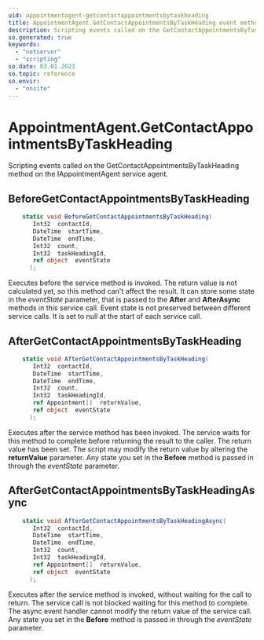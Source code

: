 ```yaml
---
uid: appointmentagent-getcontactappointmentsbytaskheading
title: AppointmentAgent.GetContactAppointmentsByTaskHeading event method
description: Scripting events called on the GetContactAppointmentsByTaskHeading method on the AppointmentAgent service agent.
so.generated: true
keywords:
  - "netserver"
  - "scripting"
so.date: 03.01.2023
so.topic: reference
so.envir:
  - "onsite"
---
```

# AppointmentAgent.GetContactAppointmentsByTaskHeading

Scripting events called on the <see cref='M:SuperOffice.CRM.Services.IAppointmentAgent.GetContactAppointmentsByTaskHeading'>GetContactAppointmentsByTaskHeading</see> method on the <see cref='IAppointmentAgent'>IAppointmentAgent</see>  service agent.

## BeforeGetContactAppointmentsByTaskHeading
```cs
    static void BeforeGetContactAppointmentsByTaskHeading(
       Int32  contactId,
       DateTime  startTime,
       DateTime  endTime,
       Int32  count,
       Int32  taskHeadingId,
       ref object  eventState
      );
```
Executes before the service method is invoked.
The return value is not calculated yet, so this method can't affect the result.
It can store some state in the *eventState* parameter, that is passed to the **After** and **AfterAsync** methods in this service call.
Event state is not preserved between different service calls. It is set to null at the start of each service call.
## AfterGetContactAppointmentsByTaskHeading
```cs
    static void AfterGetContactAppointmentsByTaskHeading(
       Int32  contactId,
       DateTime  startTime,
       DateTime  endTime,
       Int32  count,
       Int32  taskHeadingId,
       ref Appointment[]  returnValue,
       ref object  eventState
      );
```
Executes after the service method has been invoked. The service waits for this method to complete before returning the result to the caller.
The return value has been set. The script may modify the return value by altering the **returnValue** parameter.
Any state you set in the **Before** method is passed in through the *eventState* parameter.
## AfterGetContactAppointmentsByTaskHeadingAsync
```cs
    static void AfterGetContactAppointmentsByTaskHeadingAsync(
       Int32  contactId,
       DateTime  startTime,
       DateTime  endTime,
       Int32  count,
       Int32  taskHeadingId,
       ref Appointment[]  returnValue,
       ref object  eventState
      );
```
Executes after the service method is invoked, without waiting for the call to return.
The service call is not blocked waiting for this method to complete.
The async event handler cannot modify the return value of the service call.
Any state you set in the **Before** method is passed in through the *eventState* parameter.

